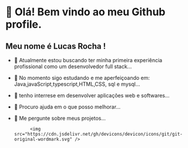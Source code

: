 # 👋 Olá! Bem vindo ao meu Github profile.
## Meu nome é Lucas Rocha !


- 🔭 Atualmente estou buscando ter minha primeira experiência profissional como um desenvolvedor full stack...
- 🌱 No momento sigo estudando e me aperfeiçoando em: Java,javaScript,typescript,HTML,CSS, sql e mysql...
- 👯 tenho interrese em desenvolver aplicações web e softwares...
- 🤔 Procuro ajuda em o que posso melhorar...
- 💬 Me pergunte sobre meus projetos...



            <img src="https://cdn.jsdelivr.net/gh/devicons/devicon/icons/git/git-original-wordmark.svg" />
          

